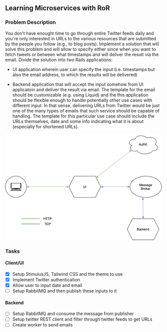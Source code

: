 ## Learning Microservices with RoR

### Problem Description

You don't have enought time to go through entire Twitter feeds daily and you're only interested in URLs to the various resources that are submitted by the people you follow (e.g., to blog posts). Implement a solution that will solve this problem and will allow to specify either since when you want to fetch tweets or between what timestamps and will deliver the result via the email. Divide the solution into two Rails applications:

- UI application wherein user can specify the input (i.e. timestamps but also the email address, to which the results will be delivered)

- Backend application that will accept the input somehow from UI applicatoin and deliver the result via email. The template for the email should be customizable (e.g. using Liquid) and the this application should be flexible enough to handle potentially other use cases with different input. In that sense, delivering URLs from Twitter would be just one of the many types of emails that such service should be capable of handling. The template for this particular use case should include the URLs themselves, date and some info indicating what it is about (especially for shortened URLs).

![Twitter URL Extractor](./img/TwitterURLExtractor.png)

### Tasks

#### Client/UI

- [x] Setup StimulusJS, Tailwind CSS and the theme to use
- [x] Implement Twitter authentication
- [x] Allow user to input date and email
- [ ] Setup RabbitMQ and then publish these inputs to it

#### Backend

- [ ] Setup RabbitMQ and consume the message from publisher
- [ ] Setup twitter REST client and filter through twitter feeds to get URLs
- [ ] Create worker to send emails
